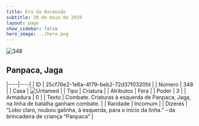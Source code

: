 ```yaml
---
title: Era da Ascensão
subtitle: 30 de maio de 2019
layout: page
show_sidebar: false
hero_image: ../hero.png
---
```


![348](https://cdn.keyforgegame.com/media/card_front/pt/435_348_FR2226R75M2F_pt.png)

## Panpaca, Jaga

|----|----|
| ID | 25cf76e2-1e6a-4f79-beb2-72d37f0320fd |
| Número | 348 |
| Casa | ![Untamed](https://archonarcana.com/images/thumb/b/bd/Untamed.png/22px-Untamed.png "Indomados") |
| Tipo | Criatura |
| Atributos | Fera |
| Poder | 3 |
| Armadura | 0 |
| Texto | Combate. Criaturas à esquerda de Panpaca, Jaga, na linha de batalha ganham combate. |
| Raridade | Incomum |
| Dizeres | “Lobo claro, roubou galinha,  à esquerda, para o início da linha.”  – da brincadeira de criança “Panpaca” |
